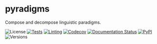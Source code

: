 # pyradigms

Compose and decompose linguistic paradigms.

![License](https://img.shields.io/github/license/fmatter/pyradigms)
[![Tests](https://img.shields.io/github/workflow/status/fmatter/pyradigms/tests?label=tests)](https://github.com/fmatter/pyradigms/actions/workflows/tests.yml)
[![Linting](https://img.shields.io/github/workflow/status/fmatter/pyradigms/lint?label=linting)](https://github.com/fmatter/pyradigms/actions/workflows/lint.yml)
[![Codecov](https://img.shields.io/codecov/c/github/fmatter/pyradigms)](https://app.codecov.io/gh/fmatter/pyradigms/)
[![Documentation Status](https://readthedocs.org/projects/pyradigms/badge/?version=latest)](https://pyradigms.readthedocs.io/en/latest/?badge=latest)
[![PyPI](https://img.shields.io/pypi/v/pyradigms.svg)](https://pypi.org/project/pyradigms)
![Versions](https://img.shields.io/pypi/pyversions/pyradigms)